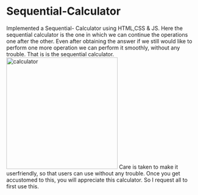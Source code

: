 # Sequential-Calculator
Implemented a Sequential- Calculator using HTML,CSS & JS.
Here the sequential calculator is the one in which we can continue the operations one after the other. Even after obtaining the answer if we still would like to perform one more operation we can perform it smoothly, without any trouble.
That is is the sequential calculator.
<img width="292" alt="calculator" src="https://github.com/SaiNisshith/Sequential-Calculator/assets/108432633/debfc7c6-4480-4028-bd34-9cefcf3b0fcc">
Care is taken to make it userfriendly, so that users can use without any trouble. Once you get accustomed to this, you will appreciate this calculator. So I request all to first use this.
